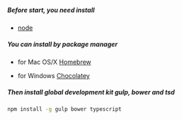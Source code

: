 ##### Before start, you need install

- [node](https://nodejs.org)

##### You can install by package manager

- for Mac OS/X [Homebrew](http://brew.sh/)

- for Windows  [Chocolatey](https://chocolatey.org/)

##### Then install global development kit gulp, bower and tsd

```sh
npm install -g gulp bower typescript
```



